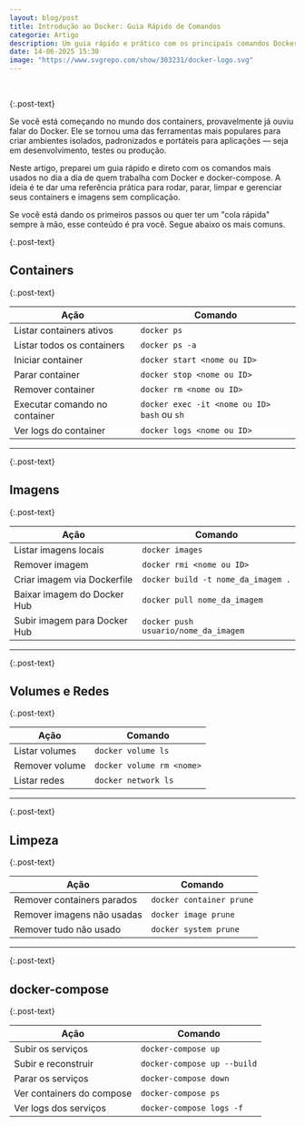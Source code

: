 ```yaml
---
layout: blog/post
title: Introdução ao Docker: Guia Rápido de Comandos
categorie: Artigo
description: Um guia rápido e prático com os principais comandos Docker e docker-compose para iniciantes. Ideal para quem está começando e quer entender como listar, executar, parar e gerenciar containers, imagens, volumes e redes no dia a dia.
date: 14-06-2025 15:30
image: "https://www.svgrepo.com/show/303231/docker-logo.svg"
---
```


<div class="post-line"></div>
<br />

{:.post-text}


Se você está começando no mundo dos containers, provavelmente já ouviu falar do Docker. Ele se tornou uma das ferramentas mais populares para criar ambientes isolados, padronizados e portáteis para aplicações — seja em desenvolvimento, testes ou produção.

Neste artigo, preparei um guia rápido e direto com os comandos mais usados no dia a dia de quem trabalha com Docker e docker-compose. A ideia é te dar uma referência prática para rodar, parar, limpar e gerenciar seus containers e imagens sem complicação.

Se você está dando os primeiros passos ou quer ter um "cola rápida" sempre à mão, esse conteúdo é pra você. Segue abaixo os mais comuns.

{:.post-text}

## Containers

{:.post-text}

| Ação                          | Comando                                                                 |
|-------------------------------|-------------------------------------------------------------------------|
| Listar containers ativos      | `docker ps`                                                             |
| Listar todos os containers    | `docker ps -a`                                                          |
| Iniciar container             | `docker start <nome ou ID>`                                            |
| Parar container               | `docker stop <nome ou ID>`                                             |
| Remover container             | `docker rm <nome ou ID>`                                               |
| Executar comando no container | `docker exec -it <nome ou ID> bash` ou `sh`                            |
| Ver logs do container         | `docker logs <nome ou ID>`                                             |

---

{:.post-text}

## Imagens

{:.post-text}

| Ação                          | Comando                                                                 |
|-------------------------------|-------------------------------------------------------------------------|
| Listar imagens locais         | `docker images`                                                        |
| Remover imagem                | `docker rmi <nome ou ID>`                                              |
| Criar imagem via Dockerfile   | `docker build -t nome_da_imagem .`                                     |
| Baixar imagem do Docker Hub   | `docker pull nome_da_imagem`                                           |
| Subir imagem para Docker Hub  | `docker push usuario/nome_da_imagem`                                   |

---

{:.post-text}

## Volumes e Redes

{:.post-text}

| Ação                          | Comando                                                                 |
|-------------------------------|-------------------------------------------------------------------------|
| Listar volumes                | `docker volume ls`                                                     |
| Remover volume                | `docker volume rm <nome>`                                              |
| Listar redes                  | `docker network ls`                                                    |

---

{:.post-text}

## Limpeza

{:.post-text}

| Ação                          | Comando                                                                 |
|-------------------------------|-------------------------------------------------------------------------|
| Remover containers parados    | `docker container prune`                                               |
| Remover imagens não usadas    | `docker image prune`                                                   |
| Remover tudo não usado        | `docker system prune`                                                  |

---

{:.post-text}

## docker-compose

{:.post-text}

| Ação                          | Comando                                                                 |
|-------------------------------|-------------------------------------------------------------------------|
| Subir os serviços             | `docker-compose up`                                                    |
| Subir e reconstruir           | `docker-compose up --build`                                            |
| Parar os serviços             | `docker-compose down`                                                  |
| Ver containers do compose     | `docker-compose ps`                                                    |
| Ver logs dos serviços         | `docker-compose logs -f`                                               |

